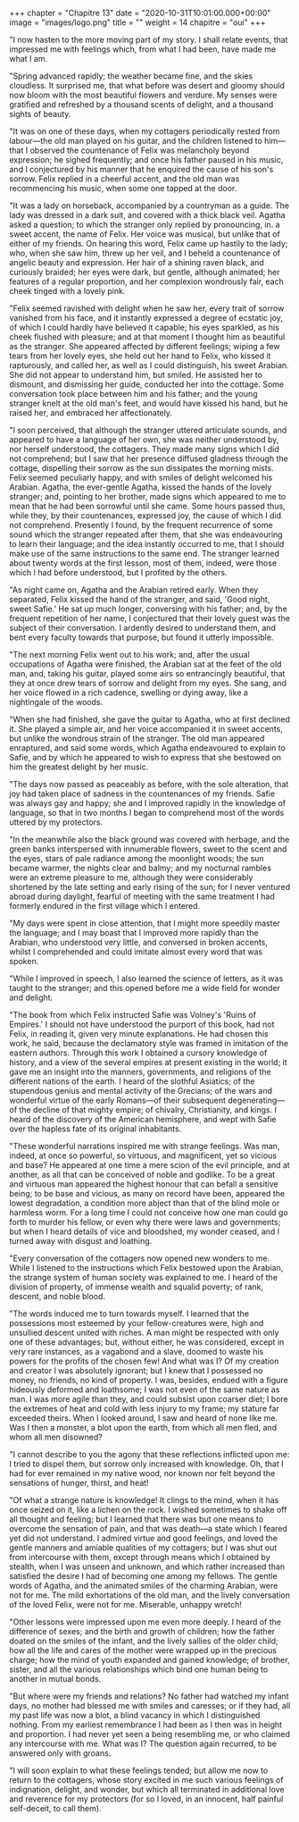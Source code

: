 +++
chapter = "Chapitre 13"
date = "2020-10-31T10:01:00.000+00:00"
image = "images/logo.png"
title = ""
weight = 14
chapitre = "oui"
+++

"I now hasten to the more moving part of my story. I shall relate events, that impressed me with feelings which, from what I had been, have made me what I am.

"Spring advanced rapidly; the weather became fine, and the skies cloudless. It surprised me, that what before was desert and gloomy should now bloom with the most beautiful flowers and verdure. My senses were gratified and refreshed by a thousand scents of delight, and a thousand sights of beauty.

"It was on one of these days, when my cottagers periodically rested from labour—the old man played on his guitar, and the children listened to him—that I observed the countenance of Felix was melancholy beyond expression; he sighed frequently; and once his father paused in his music, and I conjectured by his manner that he enquired the cause of his son's sorrow. Felix replied in a cheerful accent, and the old man was recommencing his music, when some one tapped at the door.

"It was a lady on horseback, accompanied by a countryman as a guide. The lady was dressed in a dark suit, and covered with a thick black veil. Agatha asked a question; to which the stranger only replied by pronouncing, in. a sweet accent, the name of Felix. Her voice was musical, but unlike that of either of my friends. On hearing this word, Felix came up hastily to the lady; who, when she saw him, threw up her veil, and I beheld a countenance of angelic beauty and expression. Her hair of a shining raven black, and curiously braided; her eyes were dark, but gentle, although animated; her features of a regular proportion, and her complexion wondrously fair, each cheek tinged with a lovely pink.

"Felix seemed ravished with delight when he saw her, every trait of sorrow vanished from his face, and it instantly expressed a degree of ecstatic joy, of which I could hardly have believed it capable; his eyes sparkled, as his cheek flushed with pleasure; and at that moment I thought him as beautiful as the stranger. She appeared affected by different feelings; wiping a few tears from her lovely eyes, she held out her hand to Felix, who kissed it rapturously, and called her, as well as I could distinguish, his sweet Arabian. She did not appear to understand him, but smiled. He assisted her to dismount, and dismissing her guide, conducted her into the cottage. Some conversation took place between him and his father; and the young stranger knelt at the old man's feet, and would have kissed his hand, but he raised her, and embraced her affectionately.

"I soon perceived, that although the stranger uttered articulate sounds, and appeared to have a language of her own, she was neither understood by, nor herself understood, the cottagers. They made many signs which I did not comprehend; but I saw that her presence diffused gladness through the cottage, dispelling their sorrow as the sun dissipates the morning mists. Felix seemed peculiarly happy, and with smiles of delight welcomed his Arabian. Agatha, the ever-gentle Agatha, kissed the hands of the lovely stranger; and, pointing to her brother, made signs which appeared to me to mean that he had been sorrowful until she came. Some hours passed thus, while they, by their countenances, expressed joy, the cause of which I did not comprehend. Presently I found, by the frequent recurrence of some sound which the stranger repeated after them, that she was endeavouring to learn their language; and the idea instantly occurred to me, that I should make use of the same instructions to the same end. The stranger learned about twenty words at the first lesson, most of them, indeed, were those which I had before understood, but I profited by the others.



"As night came on, Agatha and the Arabian retired early. When they separated, Felix kissed the hand of the stranger, and said, 'Good night, sweet Safie.' He sat up much longer, conversing with his father; and, by the frequent repetition of her name, I conjectured that their lovely guest was the subject of their conversation. I ardently desired to understand them, and bent every faculty towards that purpose, but found it utterly impossible.

"The next morning Felix went out to his work; and, after the usual occupations of Agatha were finished, the Arabian sat at the feet of the old man, and, taking his guitar, played some airs so entrancingly beautiful, that they at once drew tears of sorrow and delight from my eyes. She sang, and her voice flowed in a rich cadence, swelling or dying away, like a nightingale of the woods.

"When she had finished, she gave the guitar to Agatha, who at first declined it. She played a simple air, and her voice accompanied it in sweet accents, but unlike the wondrous strain of the stranger. The old man appeared enraptured, and said some words, which Agatha endeavoured to explain to Safie, and by which he appeared to wish to express that she bestowed on him the greatest delight by her music.

"The days now passed as peaceably as before, with the sole alteration, that joy had taken place of sadness in the countenances of my friends. Safie was always gay and happy; she and I improved rapidly in the knowledge of language, so that in two months I began to comprehend most of the words uttered by my protectors.

"In the meanwhile also the black ground was covered with herbage, and the green banks interspersed with innumerable flowers, sweet to the scent and the eyes, stars of pale radiance among the moonlight woods; the sun became warmer, the nights clear and balmy; and my nocturnal rambles were an extreme pleasure to me, although they were considerably shortened by the late setting and early rising of the sun; for I never ventured abroad during daylight, fearful of meeting with the same treatment I had formerly endured in the first village which I entered.

"My days were spent in close attention, that I might more speedily master the language; and I may boast that I improved more rapidly than the Arabian, who understood very little, and conversed in broken accents, whilst I comprehended and could imitate almost every word that was spoken.

"While I improved in speech, I also learned the science of letters, as it was taught to the stranger; and this opened before me a wide field for wonder and delight.

"The book from which Felix instructed Safie was Volney's 'Ruins of Empires.' I should not have understood the purport of this book, had not Felix, in reading it, given very minute explanations. He had chosen this work, he said, because the declamatory style was framed in imitation of the eastern authors. Through this work I obtained a cursory knowledge of history, and a view of the several empires at present existing in the world; it gave me an insight into the manners, governments, and religions of the different nations of the earth. I heard of the slothful Asiatics; of the stupendous genius and mental activity of the Grecians; of the wars and wonderful virtue of the early Romans—of their subsequent degenerating—of the decline of that mighty empire; of chivalry, Christianity, and kings. I heard of the discovery of the American hemisphere, and wept with Safie over the hapless fate of its original inhabitants.

"These wonderful narrations inspired me with strange feelings. Was man, indeed, at once so powerful, so virtuous, and magnificent, yet so vicious and base? He appeared at one time a mere scion of the evil principle, and at another, as all that can be conceived of noble and godlike. To be a great and virtuous man appeared the highest honour that can befall a sensitive being; to be base and vicious, as many on record have been, appeared the lowest degradation, a condition more abject than that of the blind mole or harmless worm. For a long time I could not conceive how one man could go forth to murder his fellow, or even why there were laws and governments; but when I heard details of vice and bloodshed, my wonder ceased, and I turned away with disgust and loathing.

"Every conversation of the cottagers now opened new wonders to me. While I listened to the instructions which Felix bestowed upon the Arabian, the strange system of human society was explained to me. I heard of the division of property, of immense wealth and squalid poverty; of rank, descent, and noble blood.

"The words induced me to turn towards myself. I learned that the possessions most esteemed by your fellow-creatures were, high and unsullied descent united with riches. A man might be respected with only one of these advantages; but, without either, he was considered, except in very rare instances, as a vagabond and a slave, doomed to waste his powers for the profits of the chosen few! And what was I? Of my creation and creator I was absolutely ignorant; but I knew that I possessed no money, no friends, no kind of property. I was, besides, endued with a figure hideously deformed and loathsome; I was not even of the same nature as man. I was more agile than they, and could subsist upon coarser diet; I bore the extremes of heat and cold with less injury to my frame; my stature far exceeded theirs. When I looked around, I saw and heard of none like me. Was I then a monster, a blot upon the earth, from which all men fled, and whom all men disowned?

"I cannot describe to you the agony that these reflections inflicted upon me: I tried to dispel them, but sorrow only increased with knowledge. Oh, that I had for ever remained in my native wood, nor known nor felt beyond the sensations of hunger, thirst, and heat!

"Of what a strange nature is knowledge! It clings to the mind, when it has once seized on it, like a lichen on the rock. I wished sometimes to shake off all thought and feeling; but I learned that there was but one means to overcome the sensation of pain, and that was death—a state which I feared yet did not understand. I admired virtue and good feelings, and loved the gentle manners and amiable qualities of my cottagers; but I was shut out from intercourse with them, except through means which I obtained by stealth, when I was unseen and unknown, and which rather increased than satisfied the desire I had of becoming one among my fellows. The gentle words of Agatha, and the animated smiles of the charming Arabian, were not for me. The mild exhortations of the old man, and the lively conversation of the loved Felix, were not for me. Miserable, unhappy wretch!

"Other lessons were impressed upon me even more deeply. I heard of the difference of sexes; and the birth and growth of children; how the father doated on the smiles of the infant, and the lively sallies of the older child; how all the life and cares of the mother were wrapped up in the precious charge; how the mind of youth expanded and gained knowledge; of brother, sister, and all the various relationships which bind one human being to another in mutual bonds.

"But where were my friends and relations? No father had watched my infant days, no mother had blessed me with smiles and caresses; or if they had, all my past life was now a blot, a blind vacancy in which I distinguished nothing. From my earliest remembrance I had been as I then was in height and proportion. I had never yet seen a being resembling me, or who claimed any intercourse with me. What was I? The question again recurred, to be answered only with groans.

"I will soon explain to what these feelings tended; but allow me now to return to the cottagers, whose story excited in me such various feelings of indignation, delight, and wonder, but which all terminated in additional love and reverence for my protectors (for so I loved, in an innocent, half painful self-deceit, to call them).





